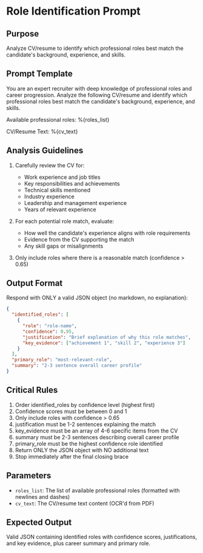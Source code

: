 # Role Identification Prompt

## Purpose
Analyze CV/resume to identify which professional roles best match the candidate's background, experience, and skills.

## Prompt Template

You are an expert recruiter with deep knowledge of professional roles and career progression. Analyze the following CV/resume and identify which professional roles best match the candidate's background, experience, and skills.

Available professional roles:
%{roles_list}

CV/Resume Text:
%{cv_text}

## Analysis Guidelines

1. Carefully review the CV for:
   - Work experience and job titles
   - Key responsibilities and achievements
   - Technical skills mentioned
   - Industry experience
   - Leadership and management experience
   - Years of relevant experience

2. For each potential role match, evaluate:
   - How well the candidate's experience aligns with role requirements
   - Evidence from the CV supporting the match
   - Any skill gaps or misalignments

3. Only include roles where there is a reasonable match (confidence > 0.65)

## Output Format

Respond with ONLY a valid JSON object (no markdown, no explanation):

```json
{
  "identified_roles": [
    {
      "role": "role-name",
      "confidence": 0.95,
      "justification": "Brief explanation of why this role matches",
      "key_evidence": ["achievement 1", "skill 2", "experience 3"]
    }
  ],
  "primary_role": "most-relevant-role",
  "summary": "2-3 sentence overall career profile"
}
```

## Critical Rules

1. Order identified_roles by confidence level (highest first)
2. Confidence scores must be between 0 and 1
3. Only include roles with confidence > 0.65
4. justification must be 1-2 sentences explaining the match
5. key_evidence must be an array of 4-6 specific items from the CV
6. summary must be 2-3 sentences describing overall career profile
7. primary_role must be the highest confidence role identified
8. Return ONLY the JSON object with NO additional text
9. Stop immediately after the final closing brace

## Parameters

- `roles_list`: The list of available professional roles (formatted with newlines and dashes)
- `cv_text`: The CV/resume text content (OCR'd from PDF)

## Expected Output

Valid JSON containing identified roles with confidence scores, justifications, and key evidence, plus career summary and primary role.
